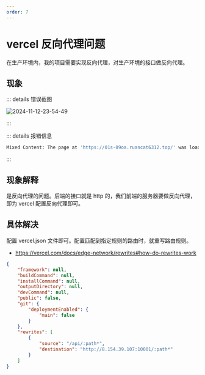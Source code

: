 ```yaml
---
order: 7
---
```


# vercel 反向代理问题

在生产环境内，我的项目需要实现反向代理，对生产环境的接口做反向代理。

## 现象

::: details 错误截图

![2024-11-12-23-54-49](https://cdn.jsdelivr.net/gh/ruan-cat/img-store/img/2024-11-12-23-54-49.png)

:::

::: details 报错信息

```bash
Mixed Content: The page at 'https://01s-09oa.ruancat6312.top/' was loaded over HTTPS, but requested an insecure XMLHttpRequest endpoint 'http://8.154.39.107:10001/captcha/get'. This request has been blocked; the content must be served over HTTPS.
```

:::

## 现象解释

是反向代理的问题。后端的接口就是 http 的，我们前端的服务器要做反向代理，即为 vercel 配置反向代理即可。

## 具体解决

配置 vercel.json 文件即可。配置匹配到指定规则的路由时，就重写路由规则。

- https://vercel.com/docs/edge-network/rewrites#how-do-rewrites-work

```json
{
	"framework": null,
	"buildCommand": null,
	"installCommand": null,
	"outputDirectory": null,
	"devCommand": null,
	"public": false,
	"git": {
		"deploymentEnabled": {
			"main": false
		}
	},
	"rewrites": [
		{
			"source": "/api/:path*",
			"destination": "http://8.154.39.107:10001/:path*"
		}
	]
}
```
